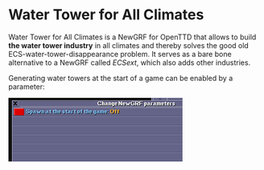 # Water Tower for All Climates
Water Tower for All Climates is a NewGRF for OpenTTD that allows to build **the water tower industry** in all climates and thereby solves the good old ECS-water-tower-disappearance problem.
It serves as a bare bone alternative to a NewGRF called *ECSext*, which also adds other industries.

Generating water towers at the start of a game can be enabled by a parameter:

![Parameter.](https://github.com/chujo-chujo/Build_Over_Old_Banks/blob/main/_readme/02.PNG)
